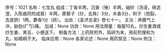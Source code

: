 序号：1021
名称：七宝丸
组成：丁香半两，沉香（锉）半两，硇砂（汤浸，绵滤澄，入陈曲同煎成膏）半两，蒺藜子（炒，去角）3分，木香3分，附子（炮裂，去皮脐）1两，麝香1分（研）。
出处：《圣济总录》卷七十一。
主治：奔豚气上冲，胁肋(疒丂)痛。
加减：None
功效：None
用法用量：每服10丸，炒生姜酒或炒生姜、黑豆、小便送下。
制备方法：上药除煎外，捣研为末，用前煎搜和为丸，如梧桐子大。
临床应用：None
各家论述：None
用药禁忌：None
附注：None
